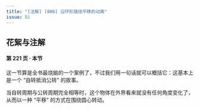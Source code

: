 ```yaml
---
title: "[注解] [806] 沿环形路径平移的动画"
issue: 81
---
```


## 花絮与注解

#### 第 221 页 ‧ 本节

这一节算是全书最烧脑的一个案例了，不过我们用一句话就可以概括它：这基本上是一个 “自转抵消公转” 的故事。

当自转周期与公转周期完全相等时，这个物体在外界看来就没有任何角度变化了，从而以一种 “平移” 的方式在围绕圆心转动。

